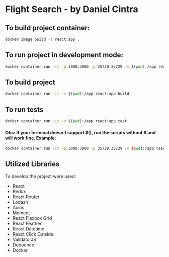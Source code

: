 # Flight Search - by Daniel Cintra


## To build project container: 

```sh
docker image build -t react:app .
```

## To run project in development mode: 

```sh
docker container run -it -p 3000:3000 -p 35729:35729 -v $(pwd):/app react:app
```

## To build project 

```sh
docker container run -it -v $(pwd):/app react:app build
```

## To run tests 

```sh
docker container run -it -v $(pwd):/app react:app test
```

#### Obs: If your terminal doesn't support $(), run the scripts without $ and will work fine. Example: 

```sh
docker container run -it -p 3000:3000 -p 35729:35729 -v (pwd):/app react:app
```

## Utilized Libraries

To develop the project were used:

* React
* Redux
* React Router
* Lodash
* Axios
* Moment 
* React Flexbox Grid
* React Feather
* React Datetime
* React Click Outside
* ValidatorJS
* Debounce
* Docker

